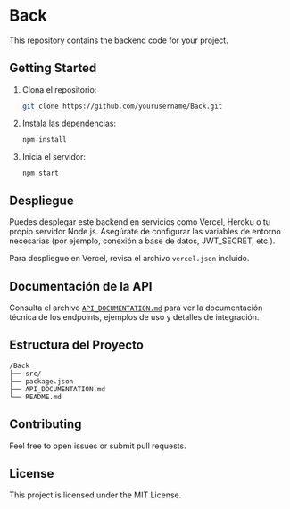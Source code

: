 # Back

This repository contains the backend code for your project.


## Getting Started

1. Clona el repositorio:
    ```bash
    git clone https://github.com/yourusername/Back.git
    ```
2. Instala las dependencias:
    ```bash
    npm install
    ```
3. Inicia el servidor:
    ```bash
    npm start
    ```

## Despliegue

Puedes desplegar este backend en servicios como Vercel, Heroku o tu propio servidor Node.js. Asegúrate de configurar las variables de entorno necesarias (por ejemplo, conexión a base de datos, JWT_SECRET, etc.).

Para despliegue en Vercel, revisa el archivo `vercel.json` incluido.

## Documentación de la API

Consulta el archivo [`API_DOCUMENTATION.md`](./API_DOCUMENTATION.md) para ver la documentación técnica de los endpoints, ejemplos de uso y detalles de integración.


## Estructura del Proyecto

```
/Back
├── src/
├── package.json
├── API_DOCUMENTATION.md
└── README.md
```

## Contributing

Feel free to open issues or submit pull requests.

## License

This project is licensed under the MIT License.